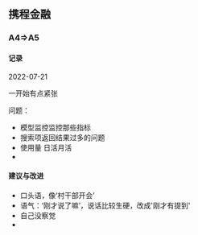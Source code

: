 



## 携程金融

### A4=>A5

#### 记录

2022-07-21 

一开始有点紧张

问题：

- 模型监控监控那些指标
- 搜索项返回结果过多的问题
- 使用量 日活月活
- 





#### 建议与改进

- 口头语，像‘村干部开会’
- 语气：‘刚才说了嘛’，说话比较生硬，改成'刚才有提到'
- 自己没察觉
- 



